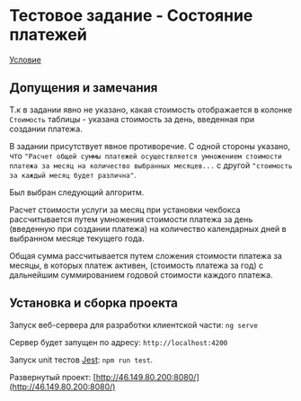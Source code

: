 # Тестовое задание - Состояние платежей

[Условие](https://docs.google.com/document/d/12bnOBd6HSIm__tB9yUL06f4sJJiVRm0VTPZ1PSLf0fw/edit)

## Допущения и замечания

Т.к в задании явно не указано, какая стоимость отображается в колонке `Стоимость` таблицы - указана стоимость за день, введенная при создании платежа.

В задании присутствует явное противоречие. С одной стороны указано, что `"Расчет общей суммы платежей осуществляется умножением стоимости платежа за месяц на количество выбранных месяцев...` с другой `"стоимость за каждый месяц будет различна"`.

Был выбран следующий алгоритм.

Расчет стоимости услуги за месяц при установки чекбокса рассчитывается путем умножения стоимости платежа за день (введенную при создании платежа) на количество календарных дней в выбранном месяце текущего года.

Общая сумма рассчитывается путем сложения стоимости платежа за месяцы, в которых платеж активен, (стоимость платежа за год) с дальнейшим суммированием годовой стоимости каждого платежа.

## Установка и сборка проекта

Запуск веб-сервера для разработки клиентской части: `ng serve`

Сервер будет запущен по адресу: `http://localhost:4200`

Запуск unit тестов [Jest](https://github.com/facebook/jest): `npm run test`.

Развернутый проект: [http://46.149.80.200:8080/](http://46.149.80.200:8080/)

